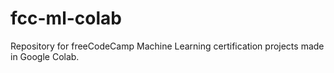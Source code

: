 # fcc-ml-colab
Repository for freeCodeCamp Machine Learning certification projects made in Google Colab.
